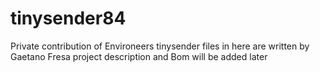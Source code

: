 # tinysender84
Private contribution of Environeers tinysender
files in here are written by Gaetano Fresa
project description and Bom will be added later
